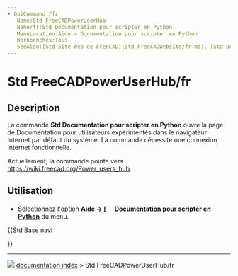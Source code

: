 ```yaml
---
- GuiCommand:/fr
   Name:Std FreeCADPowerUserHub
   Name/fr:Std Documentation pour scripter en Python
   MenuLocation:Aide → Documentation pour scripter en Python 
   Workbenches:Tous
   SeeAlso:[Std Site Web de FreeCAD](Std_FreeCADWebsite/fr.md), [Std Documentation utilisateurs](Std_FreeCADUserHub/fr.md), [Std Forum de FreeCAD](Std_FreeCADForum/fr.md), [Std FAQ FreeCAD](Std_FreeCADFAQ/fr.md)
---
```


# Std FreeCADPowerUserHub/fr

## Description

La commande **Std Documentation pour scripter en Python** ouvre la page de Documentation pour utilisateurs expérimentés dans le navigateur Internet par défaut du système. La commande nécessite une connexion Internet fonctionnelle.

Actuellement, la commande pointe vers [<https://wiki.freecad.org/Power_users_hub>](https://wiki.freecad.org/Power_users_hub).

## Utilisation

-   Sélectionnez l\'option **Aide → [<img src=images/Std_FreeCADPowerUserHub.svg style="width:16px"> [Documentation pour scripter en Python](Std_FreeCADPowerUserHub/fr.md)** du menu.





{{Std Base navi

}}



---
![](images/Right_arrow.png) [documentation index](../README.md) > Std FreeCADPowerUserHub/fr
